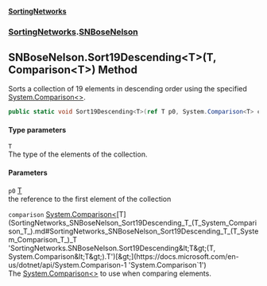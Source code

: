 #### [SortingNetworks](index.md 'index')
### [SortingNetworks](SortingNetworks.md 'SortingNetworks').[SNBoseNelson](SortingNetworks_SNBoseNelson.md 'SortingNetworks.SNBoseNelson')
## SNBoseNelson.Sort19Descending&lt;T&gt;(T, Comparison&lt;T&gt;) Method
Sorts a collection of 19 elements in descending order using the specified [System.Comparison&lt;&gt;](https://docs.microsoft.com/en-us/dotnet/api/System.Comparison-1 'System.Comparison`1').  
```csharp
public static void Sort19Descending<T>(ref T p0, System.Comparison<T> comparison);
```
#### Type parameters
<a name='SortingNetworks_SNBoseNelson_Sort19Descending_T_(T_System_Comparison_T_)_T'></a>
`T`  
The type of the elements of the collection.
  
#### Parameters
<a name='SortingNetworks_SNBoseNelson_Sort19Descending_T_(T_System_Comparison_T_)_p0'></a>
`p0` [T](SortingNetworks_SNBoseNelson_Sort19Descending_T_(T_System_Comparison_T_).md#SortingNetworks_SNBoseNelson_Sort19Descending_T_(T_System_Comparison_T_)_T 'SortingNetworks.SNBoseNelson.Sort19Descending&lt;T&gt;(T, System.Comparison&lt;T&gt;).T')  
the reference to the first element of the collection
  
<a name='SortingNetworks_SNBoseNelson_Sort19Descending_T_(T_System_Comparison_T_)_comparison'></a>
`comparison` [System.Comparison&lt;](https://docs.microsoft.com/en-us/dotnet/api/System.Comparison-1 'System.Comparison`1')[T](SortingNetworks_SNBoseNelson_Sort19Descending_T_(T_System_Comparison_T_).md#SortingNetworks_SNBoseNelson_Sort19Descending_T_(T_System_Comparison_T_)_T 'SortingNetworks.SNBoseNelson.Sort19Descending&lt;T&gt;(T, System.Comparison&lt;T&gt;).T')[&gt;](https://docs.microsoft.com/en-us/dotnet/api/System.Comparison-1 'System.Comparison`1')  
The [System.Comparison&lt;&gt;](https://docs.microsoft.com/en-us/dotnet/api/System.Comparison-1 'System.Comparison`1') to use when comparing elements.
  
